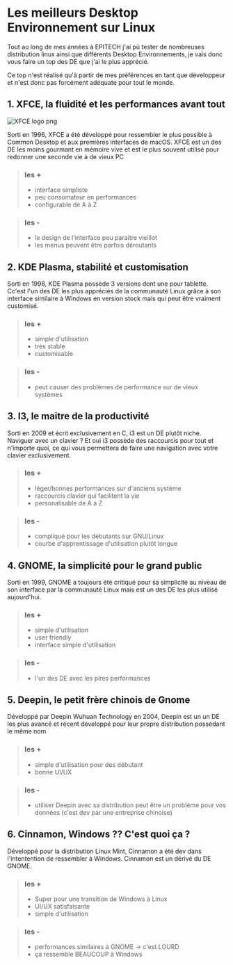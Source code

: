# Les meilleurs Desktop Environnement sur Linux

Tout au long de mes années à EPITECH j'ai pû tester de nombreuses distribution linux ainsi
que différents Desktop Environnements, je vais donc vous faire un top des DE que j'ai le
plus apprécié.

Ce top n'est réalisé qu'à partir de mes préférences en tant que développeur et n'est donc
pas forcément adéquate pour tout le monde.


## 1. XFCE, la fluidité et les performances avant tout

![XFCE logo png](https://www.google.com/url?sa=i&url=https%3A%2F%2Fwww.freepng.fr%2Fpng-t7oivy%2F&psig=AOvVaw3RHYVDOnu_YUGGcAq0zFw-&ust=1639483833811000&source=images&cd=vfe&ved=0CAsQjRxqFwoTCPjC0a7f4PQCFQAAAAAdAAAAABAD)

Sorti en 1996, XFCE a été développé pour ressembler le plus possible à Common Desktop et aux
premières interfaces de macOS. XFCE est un des DE les moins gourmant en mémoire vive et est le
plus souvent utilisé pour redonner une seconde vie à de vieux PC

> ### les +
>
> - interface simpliste
> - peu consomateur en performances
> - configurable de A à Z


> ### les -
>
> - le design de l'interface peu paraitre vieillot
> - les menus peuvent être parfois déroutants


## 2. KDE Plasma, stabilité et customisation

Sorti en 1998, KDE Plasma possède 3 versions dont une pour tablette. Cc'est l'un des DE les plus
appréciés de la communauté Linux grâce à son interface similaire à Windows en version stock mais
qui peut être vraiment customisé.

> ### les +
> 
> - simple d'utilisation
> - très stable
> - customisable


> ### les -
> 
> - peut  causer des problèmes de performance sur de vieux systèmes


## 3. I3, le maitre de la productivité

Sorti en 2009 et écrit exclusivement en C, i3 est un DE plutôt niche. Naviguer avec un clavier ?
Et oui i3 possède des raccourcis pour tout et n'importe quoi, ce qui vous permettera de faire une
navigation avec votre clavier exclusivement.

> ### les +
>
> - léger/bonnes performances sur d'anciens système
> - raccourcis clavier qui facilitent la vie
> - personalisable de A à Z


> ### les -
>
> - compliqué pour les débutants sur GNU/Linux
> - courbe d'apprentissage d'utilisation plutôt longue


## 4. GNOME, la simplicité pour le grand public

Sorti en 1999, GNOME a toujours été critiqué pour sa simplicité au niveau de son interface par
la communauté Linux mais est un des DE les plus utilisé aujourd'hui.

> ### les +
>
> - simple d'utilisation
> - user friendly
> - interface simple d'utilisation


> ### les -
>
> - l'un des DE avec les pires performances


## 5. Deepin, le petit frère chinois de Gnome

Développé par Deepin Wuhuan Technology en 2004, Deepin est un un DE les plus avancé et récent
développé pour leur propre distribution possédant le même nom

> ### les +
>
> - simple d'utilisation pour des débutant
> - bonne UI/UX


> ### les -
>
> - utiliser Deepin avec sa distribution peut être un problème pour vos données 
> (c'est dev par une entreprise chinoise)


## 6. Cinnamon, Windows ?? C'est quoi ça ?

Développé pour la distribution Linux Mint, Cinnamon a été dev dans l'intentention de ressembler
à Windows. Cinnamon est un dérivé du DE GNOME.

> ### les +
>
> - Super pour une transition de Windows à Linux
> - UI/UX satisfaisante
> - simple d'utilisation


> ### les -
>
> - performances similaires à GNOME -> c'est LOURD
> - ça ressemble BEAUCOUP à Windows